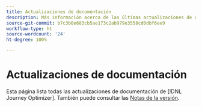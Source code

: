 ```yaml
---
title: Actualizaciones de documentación
description: Más información acerca de las últimas actualizaciones de documentación
source-git-commit: b7c3b0e683cb5ae173c2ab979e3558cd0dbf6ee9
workflow-type: ht
source-wordcount: '24'
ht-degree: 100%

---
```



# Actualizaciones de documentación

Esta página lista todas las actualizaciones de documentación de [!DNL Journey Optimizer].
También puede consultar las [Notas de la versión](release-notes.md).